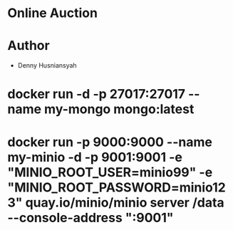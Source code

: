 # Online Auction

# Author

 * Denny Husniansyah

# docker run -d -p 27017:27017 --name my-mongo mongo:latest

# docker run -p 9000:9000 --name my-minio -d -p 9001:9001 -e "MINIO_ROOT_USER=minio99" -e "MINIO_ROOT_PASSWORD=minio123" quay.io/minio/minio server /data --console-address ":9001"

